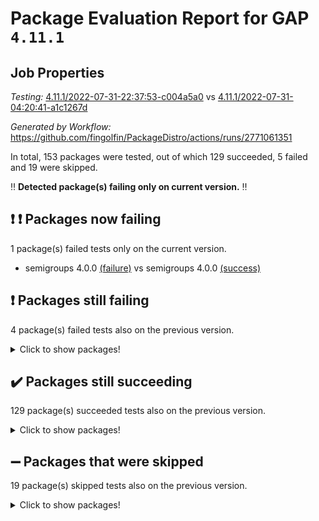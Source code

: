 # Package Evaluation Report for GAP `4.11.1`

## Job Properties

*Testing:* [4.11.1/2022-07-31-22:37:53-c004a5a0](https://github.com/fingolfin/PackageDistro/blob/data/reports/4.11.1/2022-07-31-22:37:53-c004a5a0) vs [4.11.1/2022-07-31-04:20:41-a1c1267d](https://github.com/fingolfin/PackageDistro/blob/data/reports/4.11.1/2022-07-31-04:20:41-a1c1267d)

*Generated by Workflow:* https://github.com/fingolfin/PackageDistro/actions/runs/2771061351

In total, 153 packages were tested, out of which 129 succeeded, 5 failed and 19 were skipped.

:bangbang: **Detected package(s) failing only on current version.** :bangbang:

## :exclamation: :exclamation: Packages now failing

1 package(s) failed tests only on the current version.
- semigroups 4.0.0 [(failure)](https://github.com/fingolfin/PackageDistro/runs/7601696465?check_suite_focus=true) vs semigroups 4.0.0 [(success)](https://github.com/fingolfin/PackageDistro/runs/7595948023?check_suite_focus=true)

## :exclamation: Packages still failing

4 package(s) failed tests also on the previous version.
<details><summary>Click to show packages!</summary>

- francy 1.2.4 [(failure)](https://github.com/fingolfin/PackageDistro/runs/7601694438?check_suite_focus=true)
- hap 1.46 [(failure)](https://github.com/fingolfin/PackageDistro/runs/7601694805?check_suite_focus=true)
- packagemanager 1.2 [(failure)](https://github.com/fingolfin/PackageDistro/runs/7601696027?check_suite_focus=true)
- recog 1.3.2 [(failure)](https://github.com/fingolfin/PackageDistro/runs/7601696361?check_suite_focus=true)
</details>

## :heavy_check_mark: Packages still succeeding

129 package(s) succeeded tests also on the previous version.
<details><summary>Click to show packages!</summary>

- ace 5.4 [(success)](https://github.com/fingolfin/PackageDistro/runs/7601693272?check_suite_focus=true)
- aclib 1.3.2 [(success)](https://github.com/fingolfin/PackageDistro/runs/7601693309?check_suite_focus=true)
- agt 0.2 [(success)](https://github.com/fingolfin/PackageDistro/runs/7601693334?check_suite_focus=true)
- alnuth 3.2.1 [(success)](https://github.com/fingolfin/PackageDistro/runs/7601693354?check_suite_focus=true)
- anupq 3.2.6 [(success)](https://github.com/fingolfin/PackageDistro/runs/7601693373?check_suite_focus=true)
- atlasrep 2.1.2 [(success)](https://github.com/fingolfin/PackageDistro/runs/7601693427?check_suite_focus=true)
- autodoc 2022.07.10 [(success)](https://github.com/fingolfin/PackageDistro/runs/7601693488?check_suite_focus=true)
- automata 1.15 [(success)](https://github.com/fingolfin/PackageDistro/runs/7601693525?check_suite_focus=true)
- automgrp 1.3.2 [(success)](https://github.com/fingolfin/PackageDistro/runs/7601693563?check_suite_focus=true)
- autpgrp 1.10.2 [(success)](https://github.com/fingolfin/PackageDistro/runs/7601693601?check_suite_focus=true)
- cap 2022.06-05 [(success)](https://github.com/fingolfin/PackageDistro/runs/7601693628?check_suite_focus=true)
- caratinterface 2.3.4 [(success)](https://github.com/fingolfin/PackageDistro/runs/7601693668?check_suite_focus=true)
- cddinterface 2020.06.24 [(success)](https://github.com/fingolfin/PackageDistro/runs/7601693702?check_suite_focus=true)
- circle 1.6.5 [(success)](https://github.com/fingolfin/PackageDistro/runs/7601693739?check_suite_focus=true)
- classicpres 1.22 [(success)](https://github.com/fingolfin/PackageDistro/runs/7601693770?check_suite_focus=true)
- cohomolo 1.6.10 [(success)](https://github.com/fingolfin/PackageDistro/runs/7601693813?check_suite_focus=true)
- congruence 1.2.4 [(success)](https://github.com/fingolfin/PackageDistro/runs/7601693851?check_suite_focus=true)
- corelg 1.56 [(success)](https://github.com/fingolfin/PackageDistro/runs/7601693887?check_suite_focus=true)
- crime 1.6 [(success)](https://github.com/fingolfin/PackageDistro/runs/7601693915?check_suite_focus=true)
- crisp 1.4.5 [(success)](https://github.com/fingolfin/PackageDistro/runs/7601693944?check_suite_focus=true)
- crypting 0.10 [(success)](https://github.com/fingolfin/PackageDistro/runs/7601693960?check_suite_focus=true)
- cryst 4.1.25 [(success)](https://github.com/fingolfin/PackageDistro/runs/7601693976?check_suite_focus=true)
- crystcat 1.1.10 [(success)](https://github.com/fingolfin/PackageDistro/runs/7601693987?check_suite_focus=true)
- ctbllib 1.3.4 [(success)](https://github.com/fingolfin/PackageDistro/runs/7601694001?check_suite_focus=true)
- cubefree 1.19 [(success)](https://github.com/fingolfin/PackageDistro/runs/7601694012?check_suite_focus=true)
- curlinterface 2.2.2 [(success)](https://github.com/fingolfin/PackageDistro/runs/7601694028?check_suite_focus=true)
- cvec 2.7.5 [(success)](https://github.com/fingolfin/PackageDistro/runs/7601694046?check_suite_focus=true)
- datastructures 0.2.7 [(success)](https://github.com/fingolfin/PackageDistro/runs/7601694067?check_suite_focus=true)
- deepthought 1.0.5 [(success)](https://github.com/fingolfin/PackageDistro/runs/7601694083?check_suite_focus=true)
- design 1.7 [(success)](https://github.com/fingolfin/PackageDistro/runs/7601694097?check_suite_focus=true)
- difsets 2.3.1 [(success)](https://github.com/fingolfin/PackageDistro/runs/7601694123?check_suite_focus=true)
- digraphs 1.5.3 [(success)](https://github.com/fingolfin/PackageDistro/runs/7601694159?check_suite_focus=true)
- edim 1.3.5 [(success)](https://github.com/fingolfin/PackageDistro/runs/7601694194?check_suite_focus=true)
- example 4.3.1 [(success)](https://github.com/fingolfin/PackageDistro/runs/7601694218?check_suite_focus=true)
- factint 1.6.3 [(success)](https://github.com/fingolfin/PackageDistro/runs/7601694249?check_suite_focus=true)
- ferret 1.0.8 [(success)](https://github.com/fingolfin/PackageDistro/runs/7601694273?check_suite_focus=true)
- fga 1.4.0 [(success)](https://github.com/fingolfin/PackageDistro/runs/7601694305?check_suite_focus=true)
- fining 1.5 [(success)](https://github.com/fingolfin/PackageDistro/runs/7601694325?check_suite_focus=true)
- float 1.0.3 [(success)](https://github.com/fingolfin/PackageDistro/runs/7601694349?check_suite_focus=true)
- format 1.4.3 [(success)](https://github.com/fingolfin/PackageDistro/runs/7601694368?check_suite_focus=true)
- forms 1.2.8 [(success)](https://github.com/fingolfin/PackageDistro/runs/7601694384?check_suite_focus=true)
- fplsa 1.2.5 [(success)](https://github.com/fingolfin/PackageDistro/runs/7601694403?check_suite_focus=true)
- fr 2.4.8 [(success)](https://github.com/fingolfin/PackageDistro/runs/7601694417?check_suite_focus=true)
- fwtree 1.3 [(success)](https://github.com/fingolfin/PackageDistro/runs/7601694467?check_suite_focus=true)
- gbnp 1.0.5 [(success)](https://github.com/fingolfin/PackageDistro/runs/7601694498?check_suite_focus=true)
- generalizedmorphismsforcap 2022.05-01 [(success)](https://github.com/fingolfin/PackageDistro/runs/7601694533?check_suite_focus=true)
- genss 1.6.6 [(success)](https://github.com/fingolfin/PackageDistro/runs/7601694573?check_suite_focus=true)
- gradedringforhomalg 2022.07-01 [(success)](https://github.com/fingolfin/PackageDistro/runs/7601694604?check_suite_focus=true)
- grape 4.8.5 [(success)](https://github.com/fingolfin/PackageDistro/runs/7601694644?check_suite_focus=true)
- groupoids 1.69 [(success)](https://github.com/fingolfin/PackageDistro/runs/7601694677?check_suite_focus=true)
- grpconst 2.6.2 [(success)](https://github.com/fingolfin/PackageDistro/runs/7601694715?check_suite_focus=true)
- guarana 0.96.3 [(success)](https://github.com/fingolfin/PackageDistro/runs/7601694742?check_suite_focus=true)
- guava 3.16 [(success)](https://github.com/fingolfin/PackageDistro/runs/7601694774?check_suite_focus=true)
- hapcryst 0.1.15 [(success)](https://github.com/fingolfin/PackageDistro/runs/7601694836?check_suite_focus=true)
- hecke 1.5.3 [(success)](https://github.com/fingolfin/PackageDistro/runs/7601694870?check_suite_focus=true)
- help 3.5 [(success)](https://github.com/fingolfin/PackageDistro/runs/7601694894?check_suite_focus=true)
- idrel 2.44 [(success)](https://github.com/fingolfin/PackageDistro/runs/7601694923?check_suite_focus=true)
- images 1.3.1 [(success)](https://github.com/fingolfin/PackageDistro/runs/7601694947?check_suite_focus=true)
- intpic 0.3.0 [(success)](https://github.com/fingolfin/PackageDistro/runs/7601694970?check_suite_focus=true)
- io 4.7.2 [(success)](https://github.com/fingolfin/PackageDistro/runs/7601694993?check_suite_focus=true)
- irredsol 1.4.3 [(success)](https://github.com/fingolfin/PackageDistro/runs/7601695012?check_suite_focus=true)
- json 2.1.0 [(success)](https://github.com/fingolfin/PackageDistro/runs/7601695037?check_suite_focus=true)
- jupyterkernel 1.4.1 [(success)](https://github.com/fingolfin/PackageDistro/runs/7601695076?check_suite_focus=true)
- jupyterviz 1.5.1 [(success)](https://github.com/fingolfin/PackageDistro/runs/7601695096?check_suite_focus=true)
- kan 1.34 [(success)](https://github.com/fingolfin/PackageDistro/runs/7601695130?check_suite_focus=true)
- kbmag 1.5.9 [(success)](https://github.com/fingolfin/PackageDistro/runs/7601695184?check_suite_focus=true)
- laguna 3.9.5 [(success)](https://github.com/fingolfin/PackageDistro/runs/7601695226?check_suite_focus=true)
- liealgdb 2.2.1 [(success)](https://github.com/fingolfin/PackageDistro/runs/7601695267?check_suite_focus=true)
- liepring 2.6 [(success)](https://github.com/fingolfin/PackageDistro/runs/7601695308?check_suite_focus=true)
- liering 2.4.2 [(success)](https://github.com/fingolfin/PackageDistro/runs/7601695359?check_suite_focus=true)
- linearalgebraforcap 2022.06-03 [(success)](https://github.com/fingolfin/PackageDistro/runs/7601695393?check_suite_focus=true)
- loops 3.4.2 [(success)](https://github.com/fingolfin/PackageDistro/runs/7601695435?check_suite_focus=true)
- lpres 1.0.3 [(success)](https://github.com/fingolfin/PackageDistro/runs/7601695476?check_suite_focus=true)
- majoranaalgebras 1.4 [(success)](https://github.com/fingolfin/PackageDistro/runs/7601695521?check_suite_focus=true)
- mapclass 1.4.5 [(success)](https://github.com/fingolfin/PackageDistro/runs/7601695558?check_suite_focus=true)
- matgrp 0.64 [(success)](https://github.com/fingolfin/PackageDistro/runs/7601695605?check_suite_focus=true)
- modisom 2.5.2 [(success)](https://github.com/fingolfin/PackageDistro/runs/7601695649?check_suite_focus=true)
- modulepresentationsforcap 2022.05-03 [(success)](https://github.com/fingolfin/PackageDistro/runs/7601695693?check_suite_focus=true)
- monoidalcategories 2022.06-07 [(success)](https://github.com/fingolfin/PackageDistro/runs/7601695750?check_suite_focus=true)
- nconvex 2020.11-04 [(success)](https://github.com/fingolfin/PackageDistro/runs/7601695815?check_suite_focus=true)
- nilmat 1.4.1 [(success)](https://github.com/fingolfin/PackageDistro/runs/7601695843?check_suite_focus=true)
- nock 1.5 [(success)](https://github.com/fingolfin/PackageDistro/runs/7601695869?check_suite_focus=true)
- normalizinterface 1.3.3 [(success)](https://github.com/fingolfin/PackageDistro/runs/7601695896?check_suite_focus=true)
- nq 2.5.8 [(success)](https://github.com/fingolfin/PackageDistro/runs/7601695924?check_suite_focus=true)
- numericalsgps 1.3.1 [(success)](https://github.com/fingolfin/PackageDistro/runs/7601695939?check_suite_focus=true)
- openmath 11.5.1 [(success)](https://github.com/fingolfin/PackageDistro/runs/7601695970?check_suite_focus=true)
- orb 4.8.5 [(success)](https://github.com/fingolfin/PackageDistro/runs/7601696001?check_suite_focus=true)
- patternclass 2.4.2 [(success)](https://github.com/fingolfin/PackageDistro/runs/7601696065?check_suite_focus=true)
- permut 2.0.4 [(success)](https://github.com/fingolfin/PackageDistro/runs/7601696098?check_suite_focus=true)
- polenta 1.3.10 [(success)](https://github.com/fingolfin/PackageDistro/runs/7601696136?check_suite_focus=true)
- polymaking 0.8.6 [(success)](https://github.com/fingolfin/PackageDistro/runs/7601696173?check_suite_focus=true)
- primgrp 3.4.2 [(success)](https://github.com/fingolfin/PackageDistro/runs/7601696203?check_suite_focus=true)
- profiling 2.5.0 [(success)](https://github.com/fingolfin/PackageDistro/runs/7601696239?check_suite_focus=true)
- qpa 1.33 [(success)](https://github.com/fingolfin/PackageDistro/runs/7601696265?check_suite_focus=true)
- quagroup 1.8.3 [(success)](https://github.com/fingolfin/PackageDistro/runs/7601696283?check_suite_focus=true)
- radiroot 2.9 [(success)](https://github.com/fingolfin/PackageDistro/runs/7601696306?check_suite_focus=true)
- rcwa 4.7.0 [(success)](https://github.com/fingolfin/PackageDistro/runs/7601696323?check_suite_focus=true)
- rds 1.8 [(success)](https://github.com/fingolfin/PackageDistro/runs/7601696345?check_suite_focus=true)
- repndecomp 1.2.1 [(success)](https://github.com/fingolfin/PackageDistro/runs/7601696379?check_suite_focus=true)
- repsn 3.1.0 [(success)](https://github.com/fingolfin/PackageDistro/runs/7601696400?check_suite_focus=true)
- resclasses 4.7.3 [(success)](https://github.com/fingolfin/PackageDistro/runs/7601696428?check_suite_focus=true)
- scscp 2.3.1 [(success)](https://github.com/fingolfin/PackageDistro/runs/7601696446?check_suite_focus=true)
- sglppow 2.2 [(success)](https://github.com/fingolfin/PackageDistro/runs/7601696483?check_suite_focus=true)
- sgpviz 0.999.5 [(success)](https://github.com/fingolfin/PackageDistro/runs/7601696499?check_suite_focus=true)
- simpcomp 2.1.14 [(success)](https://github.com/fingolfin/PackageDistro/runs/7601696525?check_suite_focus=true)
- singular 2020.12.18 [(success)](https://github.com/fingolfin/PackageDistro/runs/7601696553?check_suite_focus=true)
- sla 1.5.3 [(success)](https://github.com/fingolfin/PackageDistro/runs/7601696579?check_suite_focus=true)
- smallgrp 1.5 [(success)](https://github.com/fingolfin/PackageDistro/runs/7601696606?check_suite_focus=true)
- smallsemi 0.6.13 [(success)](https://github.com/fingolfin/PackageDistro/runs/7601696642?check_suite_focus=true)
- sonata 2.9.4 [(success)](https://github.com/fingolfin/PackageDistro/runs/7601696673?check_suite_focus=true)
- sophus 1.25 [(success)](https://github.com/fingolfin/PackageDistro/runs/7601696699?check_suite_focus=true)
- spinsym 1.5.2 [(success)](https://github.com/fingolfin/PackageDistro/runs/7601696736?check_suite_focus=true)
- symbcompcc 1.3.2 [(success)](https://github.com/fingolfin/PackageDistro/runs/7601696766?check_suite_focus=true)
- thelma 1.3 [(success)](https://github.com/fingolfin/PackageDistro/runs/7601696790?check_suite_focus=true)
- tomlib 1.2.9 [(success)](https://github.com/fingolfin/PackageDistro/runs/7601696807?check_suite_focus=true)
- toric 1.9.5 [(success)](https://github.com/fingolfin/PackageDistro/runs/7601696827?check_suite_focus=true)
- toricvarieties 2022.07.13 [(success)](https://github.com/fingolfin/PackageDistro/runs/7601696843?check_suite_focus=true)
- transgrp 3.6.3 [(success)](https://github.com/fingolfin/PackageDistro/runs/7601696864?check_suite_focus=true)
- ugaly 4.0.3 [(success)](https://github.com/fingolfin/PackageDistro/runs/7601696901?check_suite_focus=true)
- unipot 1.5 [(success)](https://github.com/fingolfin/PackageDistro/runs/7601696928?check_suite_focus=true)
- unitlib 4.1.0 [(success)](https://github.com/fingolfin/PackageDistro/runs/7601696969?check_suite_focus=true)
- utils 0.74 [(success)](https://github.com/fingolfin/PackageDistro/runs/7601696999?check_suite_focus=true)
- uuid 0.7 [(success)](https://github.com/fingolfin/PackageDistro/runs/7601697026?check_suite_focus=true)
- walrus 0.9991 [(success)](https://github.com/fingolfin/PackageDistro/runs/7601697055?check_suite_focus=true)
- wedderga 4.10.2 [(success)](https://github.com/fingolfin/PackageDistro/runs/7601697085?check_suite_focus=true)
- xmod 2.88 [(success)](https://github.com/fingolfin/PackageDistro/runs/7601697123?check_suite_focus=true)
- xmodalg 1.22 [(success)](https://github.com/fingolfin/PackageDistro/runs/7601697171?check_suite_focus=true)
- yangbaxter 0.10.0 [(success)](https://github.com/fingolfin/PackageDistro/runs/7601697209?check_suite_focus=true)
- zeromqinterface 0.14 [(success)](https://github.com/fingolfin/PackageDistro/runs/7601697246?check_suite_focus=true)
</details>

## :heavy_minus_sign: Packages that were skipped

19 package(s) skipped tests also on the previous version.
<details><summary>Click to show packages!</summary>

- 4ti2interface 2022.03-01 [(skipped)](https://github.com/fingolfin/PackageDistro/runs/7601646818?check_suite_focus=true)
- browse 1.8.14 [(skipped)](https://github.com/fingolfin/PackageDistro/runs/7601646818?check_suite_focus=true)
- examplesforhomalg 2022.03-01 [(skipped)](https://github.com/fingolfin/PackageDistro/runs/7601646818?check_suite_focus=true)
- gapdoc 1.6.5 [(skipped)](https://github.com/fingolfin/PackageDistro/runs/7601646818?check_suite_focus=true)
- gauss 2022.03-01 [(skipped)](https://github.com/fingolfin/PackageDistro/runs/7601646818?check_suite_focus=true)
- gaussforhomalg 2022.03-01 [(skipped)](https://github.com/fingolfin/PackageDistro/runs/7601646818?check_suite_focus=true)
- gradedmodules 2022.03-01 [(skipped)](https://github.com/fingolfin/PackageDistro/runs/7601646818?check_suite_focus=true)
- homalg 2022.03-01 [(skipped)](https://github.com/fingolfin/PackageDistro/runs/7601646818?check_suite_focus=true)
- homalgtocas 2022.07-01 [(skipped)](https://github.com/fingolfin/PackageDistro/runs/7601646818?check_suite_focus=true)
- io_forhomalg 2022.03-01 [(skipped)](https://github.com/fingolfin/PackageDistro/runs/7601646818?check_suite_focus=true)
- itc 1.5.1 [(skipped)](https://github.com/fingolfin/PackageDistro/runs/7601646818?check_suite_focus=true)
- localizeringforhomalg 2022.03-01 [(skipped)](https://github.com/fingolfin/PackageDistro/runs/7601646818?check_suite_focus=true)
- matricesforhomalg 2022.06-01 [(skipped)](https://github.com/fingolfin/PackageDistro/runs/7601646818?check_suite_focus=true)
- modules 2022.03-01 [(skipped)](https://github.com/fingolfin/PackageDistro/runs/7601646818?check_suite_focus=true)
- polycyclic 2.16 [(skipped)](https://github.com/fingolfin/PackageDistro/runs/7601646818?check_suite_focus=true)
- ringsforhomalg 2022.07-01 [(skipped)](https://github.com/fingolfin/PackageDistro/runs/7601646818?check_suite_focus=true)
- sco 2022.03-01 [(skipped)](https://github.com/fingolfin/PackageDistro/runs/7601646818?check_suite_focus=true)
- toolsforhomalg 2022.05-01 [(skipped)](https://github.com/fingolfin/PackageDistro/runs/7601646818?check_suite_focus=true)
- xgap 4.31 [(skipped)](https://github.com/fingolfin/PackageDistro/runs/7601646818?check_suite_focus=true)
</details>


